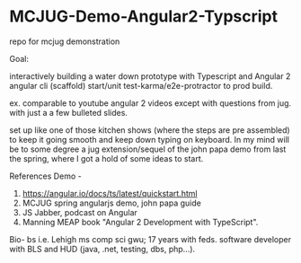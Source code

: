 # MCJUG-Demo-Angular2-Typscript
repo for mcjug demonstration 

Goal: 

interactively building a water down prototype with Typescript and Angular 2 angular cli (scaffold) start/unit test-karma/e2e-protractor to prod build. 

ex. comparable to youtube angular 2 videos except with questions from jug. with just a a few bulleted slides. 

set up like one of those kitchen shows (where the steps are pre assembled) to keep it going smooth and keep down typing on keyboard. In my mind will be to some degree a jug extension/sequel of the john papa demo from last the spring, where I got a hold of some ideas to start. 


References Demo - 
1. https://angular.io/docs/ts/latest/quickstart.html
2. MCJUG spring angularjs demo, john papa guide
3. JS Jabber, podcast on Angular
4. Manning MEAP book "Angular 2 Development with TypeScript".


Bio- bs i.e. Lehigh ms comp sci gwu; 17 years with feds. software developer with BLS and HUD (java, .net, testing, dbs, php...). 


